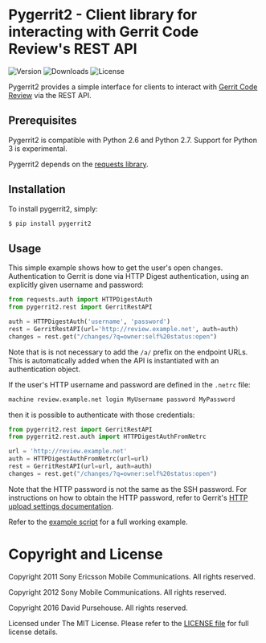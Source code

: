 # Pygerrit2 - Client library for interacting with Gerrit Code Review's REST API

![Version](https://img.shields.io/pypi/v/pygerrit2.png)
![Downloads](https://img.shields.io/pypi/dm/pygerrit2.png)
![License](https://img.shields.io/pypi/l/pygerrit2.png)

Pygerrit2 provides a simple interface for clients to interact with
[Gerrit Code Review][gerrit] via the REST API.

## Prerequisites

Pygerrit2 is compatible with Python 2.6 and Python 2.7.  Support for Python 3
is experimental.

Pygerrit2 depends on the [requests library][requests].


## Installation

To install pygerrit2, simply:

```bash
$ pip install pygerrit2
```

## Usage

This simple example shows how to get the user's open changes. Authentication
to Gerrit is done via HTTP Digest authentication, using an explicitly given
username and password:

```python
from requests.auth import HTTPDigestAuth
from pygerrit2.rest import GerritRestAPI

auth = HTTPDigestAuth('username', 'password')
rest = GerritRestAPI(url='http://review.example.net', auth=auth)
changes = rest.get("/changes/?q=owner:self%20status:open")
```

Note that is is not necessary to add the `/a/` prefix on the endpoint
URLs. This is automatically added when the API is instantiated with an
authentication object.

If the user's HTTP username and password are defined in the `.netrc`
file:

```bash
machine review.example.net login MyUsername password MyPassword
```

then it is possible to authenticate with those credentials:

```python
from pygerrit2.rest import GerritRestAPI
from pygerrit2.rest.auth import HTTPDigestAuthFromNetrc

url = 'http://review.example.net'
auth = HTTPDigestAuthFromNetrc(url=url)
rest = GerritRestAPI(url=url, auth=auth)
changes = rest.get("/changes/?q=owner:self%20status:open")
```

Note that the HTTP password is not the same as the SSH password. For
instructions on how to obtain the HTTP password, refer to Gerrit's
[HTTP upload settings documentation][settings].

Refer to the [example script][example] for a full working example.


# Copyright and License

Copyright 2011 Sony Ericsson Mobile Communications. All rights reserved.

Copyright 2012 Sony Mobile Communications. All rights reserved.

Copyright 2016 David Pursehouse. All rights reserved.

Licensed under The MIT License.  Please refer to the [LICENSE file][license]
for full license details.

[gerrit]: https://gerritcodereview.com/
[requests]: https://github.com/kennethreitz/requests
[example]: https://github.com/dpursehouse/pygerrit2/blob/master/example.py
[settings]: https://gerrit-documentation.storage.googleapis.com/Documentation/2.13/user-upload.html#http
[license]: https://github.com/dpursehouse/pygerrit2/blob/master/LICENSE
